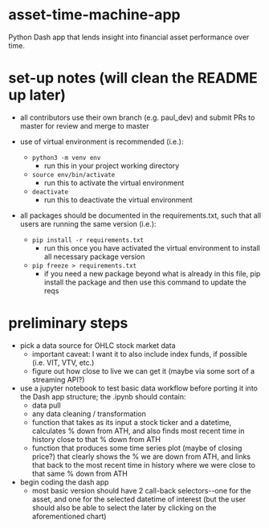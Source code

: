 # asset-time-machine-app
Python Dash app that lends insight into financial asset performance over time. 

# set-up notes (will clean the README up later)
- all contributors use their own branch (e.g. paul_dev) and submit PRs to master for review and merge to master
- use of virtual environment is recommended (i.e.):
    - `python3 -m venv env`
        - run this in your project working directory
    - `source env/bin/activate`
        - run this to activate the virtual environment
    - `deactivate`
        - run this to deactivate the virtual environment 

- all packages should be documented in the requirements.txt, such that all users are running the same version (i.e.):
    - `pip install -r requirements.txt`
        - run this once you have activated the virtual environment to install all necessary package version
    - `pip freeze > requirements.txt`
        - if you need a new package beyond what is already in this file, pip install the package and then use this command to update the reqs

# preliminary steps
- pick a data source for OHLC stock market data
    - important caveat: I want it to also include index funds, if possible (i.e. VIT, VTV, etc.)
    - figure out how close to live we can get it (maybe via some sort of a streaming API?)
- use a jupyter notebook to test basic data workflow before porting it into the Dash app structure; the .ipynb should contain:
    - data pull
    - any data cleaning / transformation
    - function that takes as its input a stock ticker and a datetime, calculates % down from ATH, and also finds most recent time in history close to that % down from ATH
    - function that produces some time series plot (maybe of closing price?) that clearly shows the % we are down from ATH, and links that back to the most recent time in history where we were close to that same % down from ATH
- begin coding the dash app
    - most basic version should have 2 call-back selectors--one for the asset, and one for the selected datetime of interest (but the user should also be able to select the later by clicking on the aforementioned chart)